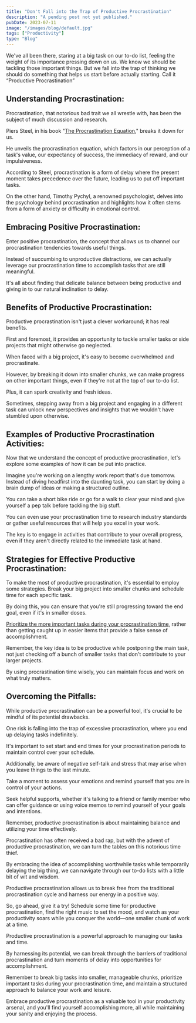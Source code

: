 ```yaml
---
title: "Don't Fall into the Trap of Productive Procrastination"
description: "A pending post not yet published."
pubDate: 2023-07-11
image: "/images/blog/default.jpg"
tags: ["Productivity"]
type: "Blog"
---
```


<p>We've all been there, staring at a big task on our to-do list, feeling the weight of its importance pressing down on us. We know we should be tackling those important things. But we fall into the trap of thinking we should do something that helps us start before actually starting. Call it “Productive Procrastination”&nbsp;</p>




<h2>Understanding Procrastination:</h2>


<p>Procrastination, that notorious bad trait we all wrestle with, has been the subject of much discussion and research. </p>


<p>Piers Steel, in his book "<a href="https://dansilvestre.com/summaries/procrastination-equation/" target="_blank" rel="noreferrer noopener" data-type="URL" data-id="https://dansilvestre.com/summaries/procrastination-equation/">The Procrastination Equation</a>," breaks it down for us. </p>


<p>He unveils the procrastination equation, which factors in our perception of a task's value, our expectancy of success, the immediacy of reward, and our impulsiveness. </p>


<p>According to Steel, procrastination is a form of delay where the present moment takes precedence over the future, leading us to put off important tasks. </p>


<p>On the other hand, Timothy Pychyl, a renowned psychologist, delves into the psychology behind procrastination and highlights how it often stems from a form of anxiety or difficulty in emotional control.</p>





<h2>Embracing Positive Procrastination:</h2>


<p>Enter positive procrastination, the concept that allows us to channel our procrastination tendencies towards useful things. </p>


<p>Instead of succumbing to unproductive distractions, we can actually leverage our procrastination time to accomplish tasks that are still meaningful. </p>


<p>It's all about finding that delicate balance between being productive and giving in to our natural inclination to delay.</p>





<h2>Benefits of Productive Procrastination:</h2>


<p>Productive procrastination isn't just a clever workaround; it has real benefits.</p>


<p>First and foremost, it provides an opportunity to tackle smaller tasks or side projects that might otherwise go neglected.</p>


<p>When faced with a big project, it's easy to become overwhelmed and procrastinate. </p>


<p>However, by breaking it down into smaller chunks, we can make progress on other important things, even if they're not at the top of our to-do list. </p>


<p>Plus, it can spark creativity and fresh ideas. </p>


<p>Sometimes, stepping away from a big project and engaging in a different task can unlock new perspectives and insights that we wouldn't have stumbled upon otherwise.</p>





<h2>Examples of Productive Procrastination Activities:</h2>


<p>Now that we understand the concept of productive procrastination, let's explore some examples of how it can be put into practice. </p>


<p>Imagine you're working on a lengthy work report that's due tomorrow. Instead of diving headfirst into the daunting task, you can start by doing a brain dump of ideas or making a structured outline. </p>


<p>You can take a short bike ride or go for a walk to clear your mind and give yourself a pep talk before tackling the big stuff. </p>


<p>You can even use your procrastination time to research industry standards or gather useful resources that will help you excel in your work. </p>


<p>The key is to engage in activities that contribute to your overall progress, even if they aren't directly related to the immediate task at hand.</p>






<h2>Strategies for Effective Productive Procrastination:</h2>


<p>To make the most of productive procrastination, it's essential to employ some strategies. Break your big project into smaller chunks and schedule time for each specific task. </p>


<p>By doing this, you can ensure that you're still progressing toward the end goal, even if it's in smaller doses. </p>


<p><a href="https://4thelazy.com/how-to-plan-ahead/">Prioritize the more important tasks during your procrastination time</a>, rather than getting caught up in easier items that provide a false sense of accomplishment. </p>


<p>Remember, the key idea is to be productive while postponing the main task, not just checking off a bunch of smaller tasks that don't contribute to your larger projects. </p>


<p>By using procrastination time wisely, you can maintain focus and work on what truly matters.</p>






<h2>Overcoming the Pitfalls:</h2>


<p>While productive procrastination can be a powerful tool, it's crucial to be mindful of its potential drawbacks. </p>


<p>One risk is falling into the trap of excessive procrastination, where you end up delaying tasks indefinitely. </p>


<p>It's important to set start and end times for your procrastination periods to maintain control over your schedule. </p>


<p>Additionally, be aware of negative self-talk and stress that may arise when you leave things to the last minute. </p>


<p>Take a moment to assess your emotions and remind yourself that you are in control of your actions. </p>


<p>Seek helpful supports, whether it's talking to a friend or family member who can offer guidance or using voice memos to remind yourself of your goals and intentions. </p>


<p>Remember, productive procrastination is about maintaining balance and utilizing your time effectively.</p>


<p>Procrastination has often received a bad rap, but with the advent of productive procrastination, we can turn the tables on this notorious time thief. </p>




<p>By embracing the idea of accomplishing worthwhile tasks while temporarily delaying the big thing, we can navigate through our to-do lists with a little bit of wit and wisdom.&nbsp;</p>



<p>Productive procrastination allows us to break free from the traditional procrastination cycle and harness our energy in a positive way.&nbsp;</p>



<p>So, go ahead, give it a try! Schedule some time for productive procrastination, find the right music to set the mood, and watch as your productivity soars while you conquer the world—one smaller chunk of work at a time.</p>



<p>Productive procrastination is a powerful approach to managing our tasks and time.&nbsp;</p>



<p>By harnessing its potential, we can break through the barriers of traditional procrastination and turn moments of delay into opportunities for accomplishment.&nbsp;</p>



<p>Remember to break big tasks into smaller, manageable chunks, prioritize important tasks during your procrastination time, and maintain a structured approach to balance your work and leisure.&nbsp;</p>



<p>Embrace productive procrastination as a valuable tool in your productivity arsenal, and you'll find yourself accomplishing more, all while maintaining your sanity and enjoying the process.</p>